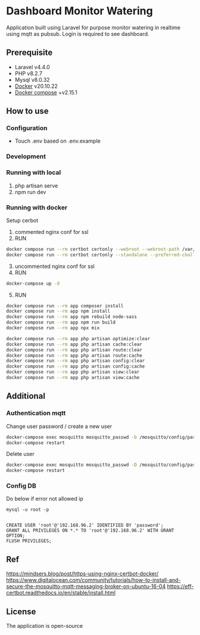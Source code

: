 # Dashboard Monitor Watering
Application built using Laravel for purpose monitor watering in realtime using mqtt as pubsub.
Login is required to see dashboard.

## Prerequisite
- Laravel v4.4.0
- PHP v8.2.7
- Mysql v8.0.32
- [Docker](https://www.docker.com/) v20.10.22
- [Docker compose](https://docs.docker.com/compose/) +v2.15.1

## How to use

### Configuration
- Touch .env based on .env.example

### Development

### Running with local
1. php artisan serve
2. npm run dev

### Running with docker

Setup cerbot
1. commented nginx conf for ssl
2. RUN
```bash
docker compose run --rm certbot certonly --webroot --webroot-path /var/www/certbot/ -d pipigendut.tech
docker compose run --rm certbot certonly --standalone --preferred-challenges http -d pipigendut.tech
```
3. uncommented nginx conf for ssl
4. RUN
```bash
docker-compose up -d
```
5. RUN
```bash
docker compose run --rm app composer install
docker compose run --rm app npm install
docker compose run --rm app npm rebuild node-sass
docker compose run --rm app npm run build
docker compose run --rm app npx mix

docker compose run --rm app php artisan optimize:clear
docker compose run --rm app php artisan cache:clear
docker compose run --rm app php artisan route:clear
docker compose run --rm app php artisan route:cache
docker compose run --rm app php artisan config:clear
docker compose run --rm app php artisan config:cache
docker compose run --rm app php artisan view:clear
docker compose run --rm app php artisan view:cache
```
## Additional
### Authentication mqtt
Change user password / create a new user
```bash
docker-compose exec mosquitto mosquitto_passwd -b /mosquitto/config/password.txt admin password
docker-compose restart
```

Delete user
```bash
docker-compose exec mosquitto mosquitto_passwd -D /mosquitto/config/password.txt user
docker-compose restart
```

### Config DB

Do below if error not allowed ip
```
mysql -u root -p


CREATE USER 'root'@'192.168.96.2' IDENTIFIED BY 'password';
GRANT ALL PRIVILEGES ON *.* TO 'root'@'192.168.96.2' WITH GRANT OPTION;
FLUSH PRIVILEGES;
```

## Ref
https://mindsers.blog/post/https-using-nginx-certbot-docker/
https://www.digitalocean.com/community/tutorials/how-to-install-and-secure-the-mosquitto-mqtt-messaging-broker-on-ubuntu-16-04
https://eff-certbot.readthedocs.io/en/stable/install.html

## License
The application is open-source
